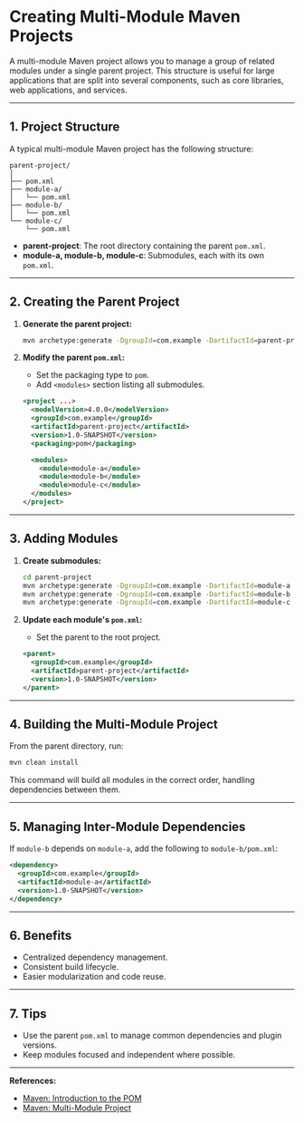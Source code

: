 # Creating Multi-Module Maven Projects

A multi-module Maven project allows you to manage a group of related modules under a single parent project. This structure is useful for large applications that are split into several components, such as core libraries, web applications, and services.

---

## 1. Project Structure

A typical multi-module Maven project has the following structure:

``` tree
parent-project/
│
├── pom.xml
├── module-a/
│   └── pom.xml
├── module-b/
│   └── pom.xml
└── module-c/
    └── pom.xml
```

- **parent-project**: The root directory containing the parent `pom.xml`.
- **module-a, module-b, module-c**: Submodules, each with its own `pom.xml`.

---

## 2. Creating the Parent Project

1. **Generate the parent project:**

   ```bash
   mvn archetype:generate -DgroupId=com.example -DartifactId=parent-project -DarchetypeArtifactId=maven-archetype-quickstart -DinteractiveMode=false
   ```

2. **Modify the parent `pom.xml`:**

   - Set the packaging type to `pom`.
   - Add `<modules>` section listing all submodules.

   ```xml
   <project ...>
     <modelVersion>4.0.0</modelVersion>
     <groupId>com.example</groupId>
     <artifactId>parent-project</artifactId>
     <version>1.0-SNAPSHOT</version>
     <packaging>pom</packaging>

     <modules>
       <module>module-a</module>
       <module>module-b</module>
       <module>module-c</module>
     </modules>
   </project>
   ```

---

## 3. Adding Modules

1. **Create submodules:**

   ```bash
   cd parent-project
   mvn archetype:generate -DgroupId=com.example -DartifactId=module-a -DarchetypeArtifactId=maven-archetype-quickstart -DinteractiveMode=false
   mvn archetype:generate -DgroupId=com.example -DartifactId=module-b -DarchetypeArtifactId=maven-archetype-quickstart -DinteractiveMode=false
   mvn archetype:generate -DgroupId=com.example -DartifactId=module-c -DarchetypeArtifactId=maven-archetype-quickstart -DinteractiveMode=false
   ```

2. **Update each module's `pom.xml`:**

   - Set the parent to the root project.

   ```xml
   <parent>
     <groupId>com.example</groupId>
     <artifactId>parent-project</artifactId>
     <version>1.0-SNAPSHOT</version>
   </parent>
   ```

---

## 4. Building the Multi-Module Project

From the parent directory, run:

```bash
mvn clean install
```

This command will build all modules in the correct order, handling dependencies between them.

---

## 5. Managing Inter-Module Dependencies

If `module-b` depends on `module-a`, add the following to `module-b/pom.xml`:

```xml
<dependency>
  <groupId>com.example</groupId>
  <artifactId>module-a</artifactId>
  <version>1.0-SNAPSHOT</version>
</dependency>
```

---

## 6. Benefits

- Centralized dependency management.
- Consistent build lifecycle.
- Easier modularization and code reuse.

---

## 7. Tips

- Use the parent `pom.xml` to manage common dependencies and plugin versions.
- Keep modules focused and independent where possible.

---

**References:**

- [Maven: Introduction to the POM](https://maven.apache.org/guides/introduction/introduction-to-the-pom.html)
- [Maven: Multi-Module Project](https://maven.apache.org/guides/mini/guide-multiple-modules.html)
